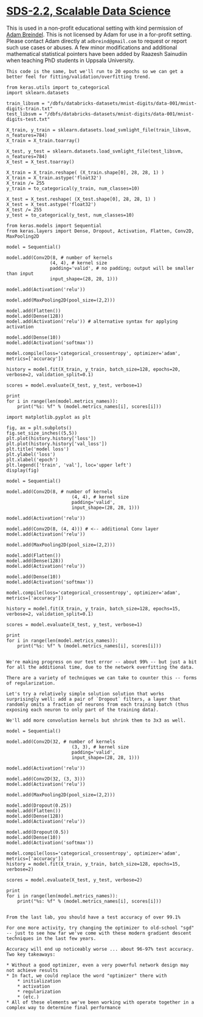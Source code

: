 [SDS-2.2, Scalable Data Science](https://lamastex.github.io/scalable-data-science/sds/2/2/)
===========================================================================================

This is used in a non-profit educational setting with kind permission of [Adam Breindel](https://www.linkedin.com/in/adbreind). This is not licensed by Adam for use in a for-profit setting. Please contact Adam directly at `adbreind@gmail.com` to request or report such use cases or abuses. A few minor modifications and additional mathematical statistical pointers have been added by Raazesh Sainudiin when teaching PhD students in Uppsala University.


    This code is the same, but we'll run to 20 epochs so we can get a better feel for fitting/validation/overfitting trend.

    from keras.utils import to_categorical
    import sklearn.datasets

    train_libsvm = "/dbfs/databricks-datasets/mnist-digits/data-001/mnist-digits-train.txt"
    test_libsvm = "/dbfs/databricks-datasets/mnist-digits/data-001/mnist-digits-test.txt"

    X_train, y_train = sklearn.datasets.load_svmlight_file(train_libsvm, n_features=784)
    X_train = X_train.toarray()

    X_test, y_test = sklearn.datasets.load_svmlight_file(test_libsvm, n_features=784)
    X_test = X_test.toarray()

    X_train = X_train.reshape( (X_train.shape[0], 28, 28, 1) )
    X_train = X_train.astype('float32')
    X_train /= 255
    y_train = to_categorical(y_train, num_classes=10)

    X_test = X_test.reshape( (X_test.shape[0], 28, 28, 1) )
    X_test = X_test.astype('float32')
    X_test /= 255
    y_test = to_categorical(y_test, num_classes=10)

    from keras.models import Sequential
    from keras.layers import Dense, Dropout, Activation, Flatten, Conv2D, MaxPooling2D

    model = Sequential()

    model.add(Conv2D(8, # number of kernels 
    				(4, 4), # kernel size
                    padding='valid', # no padding; output will be smaller than input
                    input_shape=(28, 28, 1)))

    model.add(Activation('relu'))

    model.add(MaxPooling2D(pool_size=(2,2)))

    model.add(Flatten())
    model.add(Dense(128))
    model.add(Activation('relu')) # alternative syntax for applying activation

    model.add(Dense(10))
    model.add(Activation('softmax'))

    model.compile(loss='categorical_crossentropy', optimizer='adam', metrics=['accuracy'])

    history = model.fit(X_train, y_train, batch_size=128, epochs=20, verbose=2, validation_split=0.1)

    scores = model.evaluate(X_test, y_test, verbose=1)

    print
    for i in range(len(model.metrics_names)):
    	print("%s: %f" % (model.metrics_names[i], scores[i]))

    import matplotlib.pyplot as plt

    fig, ax = plt.subplots()
    fig.set_size_inches((5,5))
    plt.plot(history.history['loss'])
    plt.plot(history.history['val_loss'])
    plt.title('model loss')
    plt.ylabel('loss')
    plt.xlabel('epoch')
    plt.legend(['train', 'val'], loc='upper left')
    display(fig)

    model = Sequential()

    model.add(Conv2D(8, # number of kernels 
    						(4, 4), # kernel size
                            padding='valid',
                            input_shape=(28, 28, 1)))

    model.add(Activation('relu'))

    model.add(Conv2D(8, (4, 4))) # <-- additional Conv layer
    model.add(Activation('relu'))

    model.add(MaxPooling2D(pool_size=(2,2)))

    model.add(Flatten())
    model.add(Dense(128))
    model.add(Activation('relu'))

    model.add(Dense(10))
    model.add(Activation('softmax'))

    model.compile(loss='categorical_crossentropy', optimizer='adam', metrics=['accuracy'])

    history = model.fit(X_train, y_train, batch_size=128, epochs=15, verbose=2, validation_split=0.1)

    scores = model.evaluate(X_test, y_test, verbose=1)

    print
    for i in range(len(model.metrics_names)):
    	print("%s: %f" % (model.metrics_names[i], scores[i]))


    We're making progress on our test error -- about 99% -- but just a bit for all the additional time, due to the network overfitting the data.

    There are a variety of techniques we can take to counter this -- forms of regularization. 

    Let's try a relatively simple solution solution that works surprisingly well: add a pair of `Dropout` filters, a layer that randomly omits a fraction of neurons from each training batch (thus exposing each neuron to only part of the training data).

    We'll add more convolution kernels but shrink them to 3x3 as well.

    model = Sequential()

    model.add(Conv2D(32, # number of kernels 
    						(3, 3), # kernel size
                            padding='valid',
                            input_shape=(28, 28, 1)))

    model.add(Activation('relu'))

    model.add(Conv2D(32, (3, 3)))
    model.add(Activation('relu'))

    model.add(MaxPooling2D(pool_size=(2,2)))

    model.add(Dropout(0.25))
    model.add(Flatten())
    model.add(Dense(128))
    model.add(Activation('relu'))

    model.add(Dropout(0.5))
    model.add(Dense(10))
    model.add(Activation('softmax'))

    model.compile(loss='categorical_crossentropy', optimizer='adam', metrics=['accuracy'])
    history = model.fit(X_train, y_train, batch_size=128, epochs=15, verbose=2)

    scores = model.evaluate(X_test, y_test, verbose=2)

    print
    for i in range(len(model.metrics_names)):
    	print("%s: %f" % (model.metrics_names[i], scores[i]))


    From the last lab, you should have a test accuracy of over 99.1%

    For one more activity, try changing the optimizer to old-school "sgd" -- just to see how far we've come with these modern gradient descent techniques in the last few years.

    Accuracy will end up noticeably worse ... about 96-97% test accuracy. Two key takeaways:

    * Without a good optimizer, even a very powerful network design may not achieve results
    * In fact, we could replace the word "optimizer" there with
        * initialization
        * activation
        * regularization
        * (etc.)
    * All of these elements we've been working with operate together in a complex way to determine final performance

